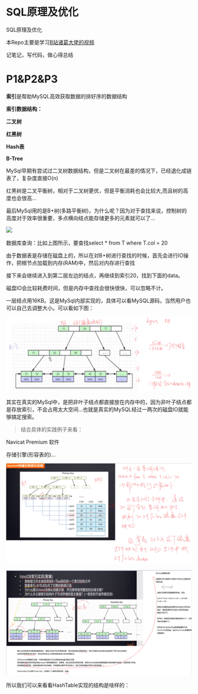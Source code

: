 # SQL原理及优化

SQL原理及优化

本Repo主要是学习[B站诸葛大佬的视频](https://www.bilibili.com/video/BV1xh411Z79d?from=search&seid=13825300358552977702)

记笔记，写代码，做心得总结

# P1&P2&P3 

**索引**是帮助MySQL高效获取数据的排好序的数据结构

**索引数据结构：**

**二叉树**

**红黑树**

**Hash表**

**B-Tree**

[](https://www.cs.usfca.edu/~galles/visualization/Algorithms.html)

MySql早期有尝试过二叉树数据结构，但是二叉树在最差的情况下，已经退化成链表了，复杂度直接O(n)

红黑树是二叉平衡树，相对于二叉树更优，但是平衡消耗也会比较大,而且树的高度也会很高...

最后MySql用的是B+树(多路平衡树)，为什么呢？因为对于查找来说，控制树的高度对于效率很重要，多点横向结点能存储更多的元素就可以了...

![](imgs/B+树.png)

数据库查询：比如上图所示，要查找select \* from T where T.col = 20

由于数据表是存储在磁盘上的，所以在对B+树进行查找的时候，首先会进行IO操作，把根节点加载到内存(RAM)中，然后对内存进行查找

接下来会继续进入到第二层左边的结点，再继续到索引20，找到下面的data。

磁盘IO会比较耗费时间，但是内存中查找会很快很快，可以忽略不计。

一层结点用16KB。这是MySql内部实现的，具体可以看MySQL源码，当然用户也可以自己去调整大小。可以看如下图：

![](imgs/16KB.png)

其实在真实的MySql中，是把非叶子结点都直接放在内存中的，因为非叶子结点都是存放索引，不会占用太大空间...也就是真实的MySQL经过一两次的磁盘IO就能够搞定搜索。

>结合具体的实践例子来看：

Navicat Premium 软件

存储引擎(形容表的)...

![](imgs/MyISAM存储引擎.png)

![](imgs/InnoDB存储引擎.png)

所以我们可以来看看HashTable实现的结构是啥样的：

